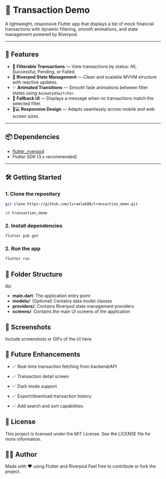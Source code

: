 # 💸 Transaction Demo

A lightweight, responsive Flutter app that displays a list of mock financial transactions with dynamic filtering, smooth animations, and state management powered by Riverpod.

---

## 🚀 Features

- 🔄 **Filterable Transactions** — View transactions by status: All, Successful, Pending, or Failed.
- 🎯 **Riverpod State Management** — Clean and scalable MVVM structure with reactive updates.
- ✨ **Animated Transitions** — Smooth fade animations between filter states using `AnimatedSwitcher`.
- 🧩 **Fallback UI** — Displays a message when no transactions match the selected filter.
- 📱💻 **Responsive Design** — Adapts seamlessly across mobile and web screen sizes.

---

## 📦 Dependencies

- [flutter_riverpod](https://pub.dev/packages/flutter_riverpod)
- Flutter SDK (3.x recommended)

---

## 🛠️ Getting Started

### 1. Clone the repository

```bash
git clone https://github.com/Israela608/transaction_demo.git
```

```bash
cd transaction_demo
```

### 2. Install dependencies
```bash
flutter pub get
```

### 2. Run the app
```bash
flutter run
```

## 📁 Folder Structure

lib/
- **main.dart**: The application entry point
- **models/**: (Optional) Contains data model classes
- **providers/**: Contains Riverpod state management providers
- **screens/**: Contains the main UI screens of the application


## 📸 Screenshots
Include screenshots or GIFs of the UI here.

## 🔮 Future Enhancements
- ✅ Real-time transaction fetching from backend/API

- ✅ Transaction detail screen

- ✅ Dark mode support

- ✅ Export/download transaction history

- ✅ Add search and sort capabilities

## 📝 License
This project is licensed under the MIT License.
See the LICENSE file for more information.

## 🙋‍♂️ Author
Made with ❤️ using Flutter and Riverpod
Feel free to contribute or fork the project.